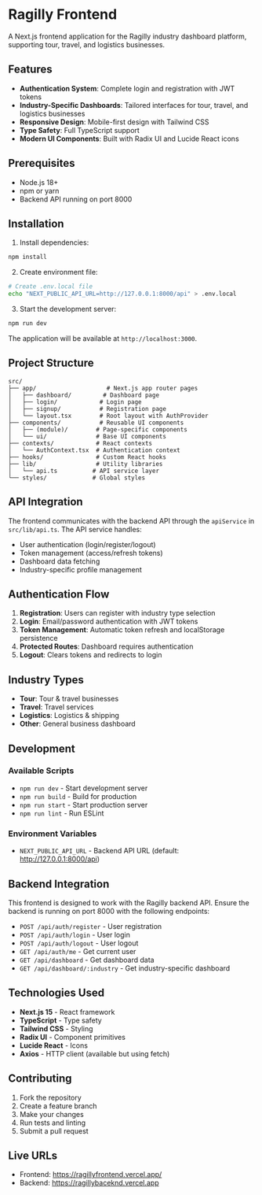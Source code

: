 # Ragilly Frontend

A Next.js frontend application for the Ragilly industry dashboard platform, supporting tour, travel, and logistics businesses.

## Features

- **Authentication System**: Complete login and registration with JWT tokens
- **Industry-Specific Dashboards**: Tailored interfaces for tour, travel, and logistics businesses
- **Responsive Design**: Mobile-first design with Tailwind CSS
- **Type Safety**: Full TypeScript support
- **Modern UI Components**: Built with Radix UI and Lucide React icons

## Prerequisites

- Node.js 18+ 
- npm or yarn
- Backend API running on port 8000

## Installation

1. Install dependencies:
```bash
npm install
```

2. Create environment file:
```bash
# Create .env.local file
echo "NEXT_PUBLIC_API_URL=http://127.0.0.1:8000/api" > .env.local
```

3. Start the development server:
```bash
npm run dev
```

The application will be available at `http://localhost:3000`.

## Project Structure

```
src/
├── app/                    # Next.js app router pages
│   ├── dashboard/         # Dashboard page
│   ├── login/            # Login page
│   ├── signup/           # Registration page
│   └── layout.tsx        # Root layout with AuthProvider
├── components/           # Reusable UI components
│   ├── (module)/        # Page-specific components
│   └── ui/              # Base UI components
├── contexts/            # React contexts
│   └── AuthContext.tsx  # Authentication context
├── hooks/               # Custom React hooks
├── lib/                 # Utility libraries
│   └── api.ts          # API service layer
└── styles/             # Global styles
```

## API Integration

The frontend communicates with the backend API through the `apiService` in `src/lib/api.ts`. The API service handles:

- User authentication (login/register/logout)
- Token management (access/refresh tokens)
- Dashboard data fetching
- Industry-specific profile management

## Authentication Flow

1. **Registration**: Users can register with industry type selection
2. **Login**: Email/password authentication with JWT tokens
3. **Token Management**: Automatic token refresh and localStorage persistence
4. **Protected Routes**: Dashboard requires authentication
5. **Logout**: Clears tokens and redirects to login

## Industry Types

- **Tour**: Tour & travel businesses
- **Travel**: Travel services
- **Logistics**: Logistics & shipping
- **Other**: General business dashboard

## Development

### Available Scripts

- `npm run dev` - Start development server
- `npm run build` - Build for production
- `npm run start` - Start production server
- `npm run lint` - Run ESLint

### Environment Variables

- `NEXT_PUBLIC_API_URL` - Backend API URL (default: http://127.0.0.1:8000/api)

## Backend Integration

This frontend is designed to work with the Ragilly backend API. Ensure the backend is running on port 8000 with the following endpoints:

- `POST /api/auth/register` - User registration
- `POST /api/auth/login` - User login
- `POST /api/auth/logout` - User logout
- `GET /api/auth/me` - Get current user
- `GET /api/dashboard` - Get dashboard data
- `GET /api/dashboard/:industry` - Get industry-specific dashboard

## Technologies Used

- **Next.js 15** - React framework
- **TypeScript** - Type safety
- **Tailwind CSS** - Styling
- **Radix UI** - Component primitives
- **Lucide React** - Icons
- **Axios** - HTTP client (available but using fetch)

## Contributing

1. Fork the repository
2. Create a feature branch
3. Make your changes
4. Run tests and linting
5. Submit a pull request



## Live URLs

- Frontend: https://ragillyfrontend.vercel.app/
- Backend: https://ragillybaceknd.vercel.app